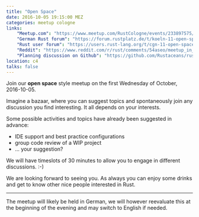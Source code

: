 ```yaml
---
title: "Open Space"
date: 2016-10-05 19:15:00 MEZ
categories: meetup cologne
links:
    "Meetup.com": "https://www.meetup.com/RustCologne/events/233897575/"
    "German Rust forum": "https://forum.rustplatz.de/t/koeln-11-open-space-rust-treffen-wednesday-2016-10-05/173"
    "Rust user forum": "https://users.rust-lang.org/t/cgn-11-open-space-rust-meetup-wednesday-2016-10-05/7394"
    "Reddit": "https://www.reddit.com/r/rust/comments/54aseo/meetup_in_cologne_wednesday_oct_5th_2016_at_715pm/"
    "Planning discussion on Github": "https://github.com/Rustaceans/rust-cologne/issues/7"
location: c4
talks: false
---
```

Join our **open space** style meetup on the first Wednesday of October, 2016-10-05.

Imagine a bazaar, where you can suggest topics and spontaneously join any discussion you find interesting. It all depends on your interests.

Some possible activities and topics have already been suggested in advance:

* IDE support and best practice configurations
* group code review of a WIP project
* ... your suggestion?

We will have timeslots of 30 minutes to allow you to engage in different discussions. :-)
 
We are looking forward to seeing you. As always you can enjoy some drinks and get to know other nice people interested in Rust.

---

The meetup will likely be held in German, we will however reevaluate this at the beginning of the evening and may switch to English if needed.
